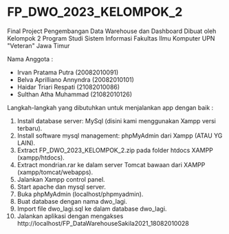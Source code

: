 # FP_DWO_2023_KELOMPOK_2
Final Project Pengembangan Data Warehouse dan Dashboard
 Dibuat oleh Kelompok 2
 Program Studi Sistem Informasi
 Fakultas Ilmu Komputer
 UPN "Veteran" Jawa Timur

Nama Anggota :
- Irvan Pratama Putra (20082010091)
- Belva Aprilliano Annyndra (20082010101)
- Haidar Triari Respati (21082010086)
- Sulthan Atha Muhammad (21082010126)

Langkah-langkah yang dibutuhkan untuk menjalankan app dengan baik :

1. Install database server: MySql (disini kami menggunakan Xampp versi terbaru).
2. Install software mysql management: phpMyAdmin dari Xampp (ATAU YG LAIN).
3. Extract FP_DWO_2023_KELOMPOK_2.zip pada folder htdocs XAMPP (xampp/htdocs).
4. Extract mondrian.rar ke dalam server Tomcat bawaan dari XAMPP (xampp/tomcat/webapps).
5. Jalankan Xampp control panel.
6. Start apache dan mysql server.
7. Buka phpMyAdmin (localhost/phpmyadmin).
8. Buat database dengan nama dwo_lagi.
9. Import file dwo_lagi.sql ke dalam database dwo_lagi.
10. Jalankan aplikasi dengan mengakses http://localhost/FP_DataWarehouseSakila2021_18082010028
